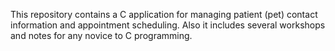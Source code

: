 This repository contains a C application for managing patient (pet) contact information and appointment scheduling.
Also it includes several workshops and notes for any novice to C programming.
